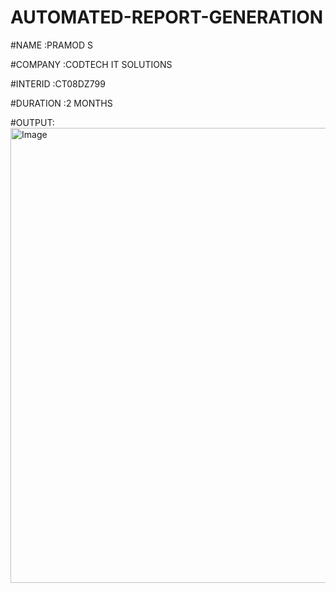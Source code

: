 # AUTOMATED-REPORT-GENERATION





#NAME :PRAMOD S

#COMPANY :CODTECH IT SOLUTIONS

#INTERID :CT08DZ799

#DURATION :2 MONTHS

#OUTPUT:
<img width="596" height="728" alt="Image" src="https://github.com/user-attachments/assets/e2064d58-e9c7-4948-9c05-0202faac9431" />
